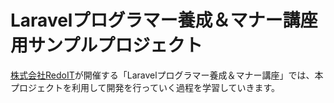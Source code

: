 # Laravelプログラマー養成＆マナー講座用サンプルプロジェクト

[株式会社RedoIT](https://redoit.tech)が開催する「Laravelプログラマー養成＆マナー講座」では、本プロジェクトを利用して開発を行っていく過程を学習していきます。

